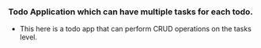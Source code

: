 ### Todo Application which can have multiple tasks for each todo.

- This here is a todo app that can perform CRUD operations on the tasks level.

